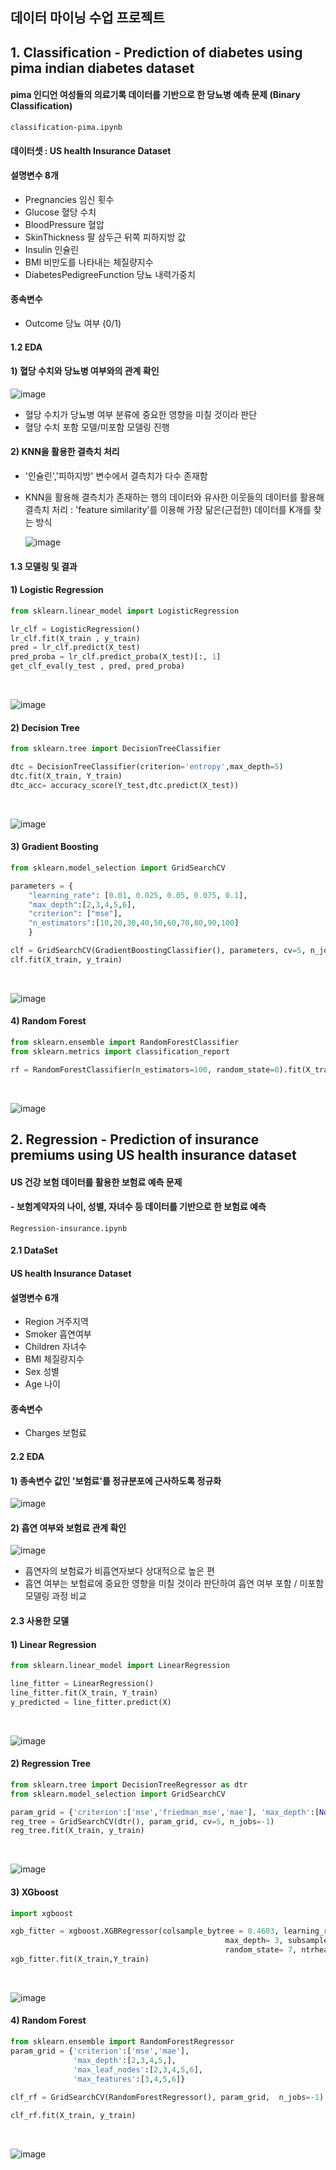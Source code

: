 ## 데이터 마이닝 수업 프로젝트

## 1. Classification - Prediction of diabetes using pima indian diabetes dataset
#### pima 인디언 여성들의 의료기록 데이터를 기반으로 한 당뇨병 예측 문제 (Binary Classification)

`classification-pima.ipynb`

#### 데이터셋 : US health Insurance Dataset
#### 설명변수 8개 
- Pregnancies 임신 횟수
- Glucose 혈당 수치
- BloodPressure 혈압
- SkinThickness 팔 삼두근 뒤쪽 피하지방 값
- Insulin 인슐린
- BMI 비만도를 나타내는 체질량지수
- DiabetesPedigreeFunction 당뇨 내력가중치


#### 종속변수 
- Outcome 당뇨 여부 (0/1)


#### 1.2 EDA 


#### 1) 혈당 수치와 당뇨병 여부와의 관계 확인 

![image](https://user-images.githubusercontent.com/60679596/146881974-4cb1a83c-6aad-4b6d-9123-8846f15920ff.png)
- 혈당 수치가 당뇨병 여부 분류에 중요한 영향을 미칠 것이라 판단
- 혈당 수치 포함 모델/미포함 모델링 진행 


#### 2) KNN을 활용한 결측치 처리 
- '인슐린','피하지방' 변수에서 결측치가 다수 존재함
- KNN을 활용해 결측치가 존재하는 행의 데이터와 유사한 이웃들의 데이터를 활용해 결측치 처리
  : 'feature similarity'를 이용해 가장 닮은(근접한) 데이터를 K개를 찾는 방식
  
  ![image](https://user-images.githubusercontent.com/60679596/146882174-76ccc1e0-c5ef-4f09-b329-4777eebcc289.png)

  


#### 1.3 모델링 및 결과
#### 1) Logistic Regression

```python
from sklearn.linear_model import LogisticRegression

lr_clf = LogisticRegression()
lr_clf.fit(X_train , y_train)
pred = lr_clf.predict(X_test)
pred_proba = lr_clf.predict_proba(X_test)[:, 1]
get_clf_eval(y_test , pred, pred_proba)

```

</br>

![image](https://user-images.githubusercontent.com/60679596/146882202-63e71bcf-31b3-4a0c-b47f-e27684a5c6b2.png)


#### 2) Decision Tree

```python
from sklearn.tree import DecisionTreeClassifier

dtc = DecisionTreeClassifier(criterion='entropy',max_depth=5)
dtc.fit(X_train, Y_train)
dtc_acc= accuracy_score(Y_test,dtc.predict(X_test))

```

</br>

![image](https://user-images.githubusercontent.com/60679596/146882467-9153f7a2-d5a7-4cbc-bc55-65b5aff203dc.png)


#### 3) Gradient Boosting

```python
from sklearn.model_selection import GridSearchCV

parameters = {
    "learning_rate": [0.01, 0.025, 0.05, 0.075, 0.1],
    "max_depth":[2,3,4,5,6],
    "criterion": ["mse"],
    "n_estimators":[10,20,30,40,50,60,70,80,90,100]
    }

clf = GridSearchCV(GradientBoostingClassifier(), parameters, cv=5, n_jobs=-1)
clf.fit(X_train, y_train)
```

</br>


![image](https://user-images.githubusercontent.com/60679596/146882262-125d95be-ff28-4a79-ac80-898e11bcfb1e.png)


#### 4) Random Forest

```python
from sklearn.ensemble import RandomForestClassifier
from sklearn.metrics import classification_report

rf = RandomForestClassifier(n_estimators=100, random_state=0).fit(X_train,y_train)

```

</br>

![image](https://user-images.githubusercontent.com/60679596/146882533-a7739375-fc1f-439f-b18a-4891c60f95ca.png)





## 2. Regression - Prediction of insurance premiums using US health insurance dataset
#### US 건강 보험 데이터를 활용한 보험료 예측 문제 
#### - 보험계약자의 나이, 성별, 자녀수 등 데이터를 기반으로 한 보험료 예측 

`Regression-insurance.ipynb`

#### 2.1 DataSet
#### US health Insurance Dataset
#### 설명변수 6개 
- Region 거주지역
- Smoker 흡연여부
- Children 자녀수
- BMI 체질량지수
- Sex 성별
- Age 나이

#### 종속변수 
- Charges 보험료


#### 2.2 EDA 
#### 1) 종속변수 값인 '보험료'를 정규분포에 근사하도록 정규화

![image](https://user-images.githubusercontent.com/60679596/146881400-a0e5db7c-f833-4500-874c-e8b8a8382f3a.png)




#### 2) 흡연 여부와 보험료 관계 확인

![image](https://user-images.githubusercontent.com/60679596/146881370-68e4a34b-3f76-4179-bbff-316654f4e329.png)


- 흡연자의 보험료가 비흡연자보다 상대적으로 높은 편
- 흡연 여부는 보험료에 중요한 영향을 미칠 것이라 판단하여 흡연 여부 포함 / 미포함 모델링 과정 비교 



#### 2.3 사용한 모델 
#### 1) Linear Regression



```python
from sklearn.linear_model import LinearRegression

line_fitter = LinearRegression()
line_fitter.fit(X_train, Y_train)
y_predicted = line_fitter.predict(X)

```

</br>


![image](https://user-images.githubusercontent.com/60679596/146881350-a8a8917f-92bc-4e7d-9f83-df31c6a35e52.png)


#### 2) Regression Tree

```python
from sklearn.tree import DecisionTreeRegressor as dtr
from sklearn.model_selection import GridSearchCV

param_grid = {'criterion':['mse','friedman_mse','mae'], 'max_depth':[None,2,3,4,5,6], 'max_leaf_nodes':[None,2,3,4,5,6,7], 'min_samples_split':[2,3,4,5,6], 'min_samples_leaf':[1,2,3]}
reg_tree = GridSearchCV(dtr(), param_grid, cv=5, n_jobs=-1)
reg_tree.fit(X_train, y_train)

```

</br>

![image](https://user-images.githubusercontent.com/60679596/146881282-8511cd38-065f-4dfc-921d-6b387f508399.png)

#### 3) XGboost

```python
import xgboost 

xgb_fitter = xgboost.XGBRegressor(colsample_bytree = 0.4603, learning_rate = 0.01, min_child_weight = 1.8, 
                                                max_depth= 3, subsample = 0.52, n_estimators = 2000, 
                                                random_state= 7, ntrhead = -1) 
xgb_fitter.fit(X_train,Y_train)
```

</br>

![image](https://user-images.githubusercontent.com/60679596/146881230-264ceb54-650a-40b0-abe4-b68b4324311e.png)

#### 4) Random Forest


```python
from sklearn.ensemble import RandomForestRegressor
param_grid = {'criterion':['mse','mae'], 
              'max_depth':[2,3,4,5,], 
              'max_leaf_nodes':[2,3,4,5,6], 
              'max_features':[3,4,5,6]}
              
clf_rf = GridSearchCV(RandomForestRegressor(), param_grid,  n_jobs=-1)

clf_rf.fit(X_train, y_train)

```

</br>

![image](https://user-images.githubusercontent.com/60679596/146881250-ad5c15de-cb64-410c-8952-e960a30e301c.png)

